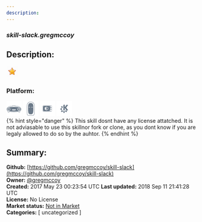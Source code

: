 ```yaml
---
description: 
---
```


### _skill-slack.gregmccoy_  
## Description:  
  
  
![](../.gitbook/assets/star.png)  
  
### Platform:  
 ![Mark I](../.gitbook/assets/mark-1-icon.png)  ![Mark II](../.gitbook/assets/mark-2-icon.png)  ![Picroft](../.gitbook/assets/picroft-icon.png)  ![plasmoid](../.gitbook/assets/kde.png)   
{% hint style="danger" %}
This skill dosnt have any license attatched. It is not adviasable to use this skillnor fork or clone, as you dont know if you are legaly allowed to do so by the auhtor.
{% endhint %}
  
## Summary:  
**Github:** [https://github.com/gregmccoy/skill-slack](https://github.com/gregmccoy/skill-slack)  
**Owner:** [@gregmccoy](https://github.com/gregmccoy)  
**Created:** 2017 May 23 00:23:54 UTC  **Last updated:** 2018 Sep 11 21:41:28 UTC  
**License:** No License  
**Market status:** [Not in Market](https://market.mycroft.ai/skill/)  
**Categories:** [ uncategorized ]   
